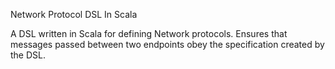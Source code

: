 Network Protocol DSL In Scala

A DSL written in Scala for defining Network protocols. Ensures that messages passed between two endpoints obey the specification created by the DSL.

